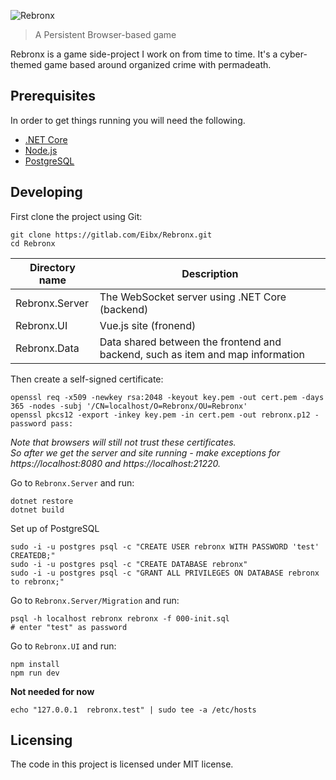 ![Rebronx](https://rebronx.com/rebronx.png)
> A Persistent Browser-based game

Rebronx is a game side-project I work on from time to time.
It's a cyber-themed game based around organized crime with permadeath.

## Prerequisites

In order to get things running you will need the following.

- [.NET Core](https://www.microsoft.com/net/download/)
- [Node.js](https://nodejs.org/en/)
- [PostgreSQL](https://www.postgresql.org/download/)

## Developing

First clone the project using Git:

```shell
git clone https://gitlab.com/Eibx/Rebronx.git
cd Rebronx
```

Directory name | Description
-------------- | --------------
Rebronx.Server | The WebSocket server using .NET Core (backend)
Rebronx.UI | Vue.js site (fronend)
Rebronx.Data | Data shared between the frontend and backend, such as item and map information


Then create a self-signed certificate:

```shell
openssl req -x509 -newkey rsa:2048 -keyout key.pem -out cert.pem -days 365 -nodes -subj '/CN=localhost/O=Rebronx/OU=Rebronx'
openssl pkcs12 -export -inkey key.pem -in cert.pem -out rebronx.p12 -password pass:
```

*Note that browsers will still not trust these certificates.*  
*So after we get the server and site running - make exceptions for https://localhost:8080 and https://localhost:21220.*

Go to `Rebronx.Server` and run:

```shell
dotnet restore
dotnet build
```

Set up of PostgreSQL

```shell
sudo -i -u postgres psql -c "CREATE USER rebronx WITH PASSWORD 'test' CREATEDB;"
sudo -i -u postgres psql -c "CREATE DATABASE rebronx"
sudo -i -u postgres psql -c "GRANT ALL PRIVILEGES ON DATABASE rebronx to rebronx;"
```

Go to `Rebronx.Server/Migration` and run:

```shell
psql -h localhost rebronx rebronx -f 000-init.sql
# enter "test" as password
```

Go to `Rebronx.UI` and run:

```shell
npm install
npm run dev
```

**Not needed for now**

```shell
echo "127.0.0.1  rebronx.test" | sudo tee -a /etc/hosts
```

## Licensing

The code in this project is licensed under MIT license.